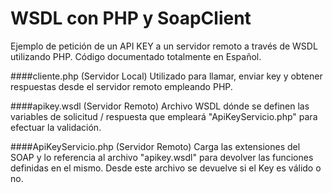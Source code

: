# WSDL con PHP y SoapClient
Ejemplo de petición de un API KEY a un servidor remoto a través de WSDL utilizando PHP. Código documentado totalmente en Español.

####cliente.php (Servidor Local)
Utilizado para llamar, enviar key y obtener respuestas desde el servidor remoto empleando PHP.

####apikey.wsdl (Servidor Remoto)
Archivo WSDL dónde se definen las variables de solicitud / respuesta que empleará "ApiKeyServicio.php" para efectuar la validación.

####ApiKeyServicio.php (Servidor Remoto)
Carga las extensiones del SOAP y lo referencia al archivo "apikey.wsdl" para devolver las funciones definidas en el mismo. Desde este archivo se devuelve si el Key es válido o no.

